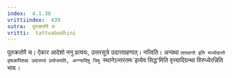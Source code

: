 ```yaml
---
index:  4.1.36
vrittiindex:  439
sutra:  पूतक्रतोरै च
vritti:  tattvabodhini 
---
```


पूतक्रतोरै च। ऐकार आदेशो ननु प्रत्ययः, उत्तरसूत्रे उदात्तग्रहणात्। नत्विति। अन्यथा `लाघवन्ते इति मध्योदात्तो वृषाकपिशब्द उदात्तत्वं प्रयोजयति, अग्न्यादिषु त्रिषु `स्थानेऽन्तरतमः`इत्येव सिद्ध'मिति वृत्त्यादिग्रन्था विरुध्येरन्निति भावः।

